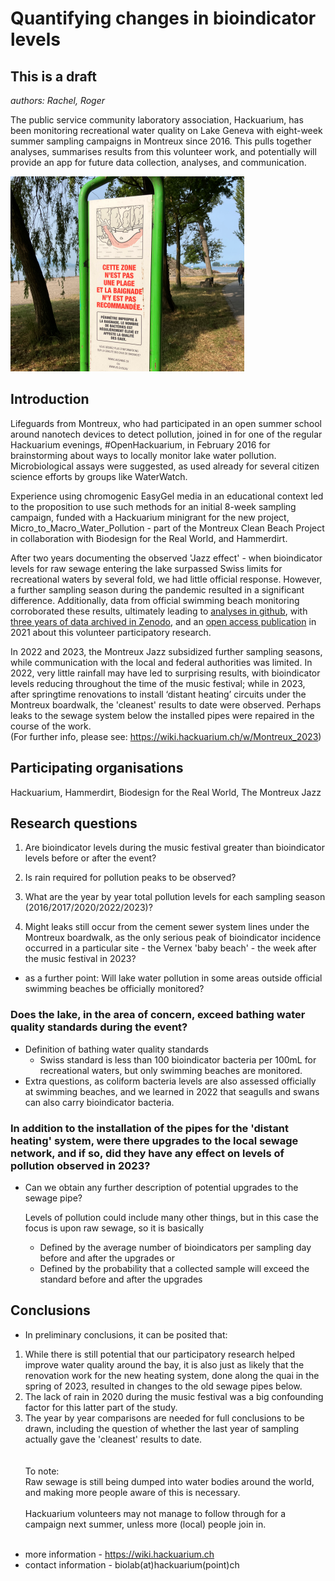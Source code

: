# Quantifying changes in bioindicator levels

## This is a draft



_authors: Rachel, Roger_



The public service community laboratory association, Hackuarium, has been monitoring recreational water quality on Lake Geneva with eight-week summer sampling campaigns in Montreux since 2016. This pulls together analyses, summarises results from this volunteer work, and potentially will provide an app for future data collection, analyses, and communication.

![cropbeachsign](resources/github_image_intro_smaller.png)

## Introduction

Lifeguards from Montreux, who had participated in an open summer school around nanotech devices to detect pollution, joined in for one of the regular Hackuarium evenings, #OpenHackuarium, in February 2016 for brainstorming about ways to locally monitor lake water pollution.  Microbiological assays were suggested, as used already for several citizen science efforts by groups like WaterWatch. 

Experience using chromogenic EasyGel media in an educational context led to the proposition to use such methods for an initial 8-week sampling campaign, funded with a Hackuarium minigrant for the new project, Micro_to_Macro_Water_Pollution - part of the Montreux Clean Beach Project in collaboration with Biodesign for the Real World, and Hammerdirt.  

After two years documenting the observed 'Jazz effect' - when bioindicator levels for raw sewage entering the lake surpassed Swiss limits for recreational waters by several fold, we had little official response.  However, a further sampling season during the pandemic resulted in a significant difference. Additionally, data from official swimming beach monitoring corroborated these results, ultimately leading to [analyses in github](https://github.com/Hackuarium/montreux-water-quality), with [three years of data archived in Zenodo](https://zenodo.org/records/5094576), and an [open access publication](https://doi.org/10.1002/2688-8319.12094) in 2021 about this volunteer participatory research. 

In 2022 and 2023, the Montreux Jazz subsidized further sampling seasons, while communication with the local and federal authorities was limited. In 2022, very little rainfall may have led to surprising results, with bioindicator levels reducing throughout the time of the music festival; while in 2023, after springtime renovations to install ‘distant heating’ circuits under the Montreux boardwalk, the 'cleanest' results to date were observed.  Perhaps leaks to the sewage system below the installed pipes were repaired in the course of the work.   
(For further info, please see: https://wiki.hackuarium.ch/w/Montreux_2023)



## Participating organisations

Hackuarium, Hammerdirt, Biodesign for the Real World, The Montreux Jazz 


## Research questions

1) Are bioindicator levels during the music festival greater than bioindicator levels before or after the event?

2) Is rain required for pollution peaks to be observed?

3) What are the year by year total pollution levels for each sampling season (2016/2017/2020/2022/2023)?  

3) Might leaks still occur from the cement sewer system lines under the Montreux boardwalk, as the only serious peak of bioindicator incidence occurred in a particular site - the Vernex 'baby beach' - the week after the music festival in 2023?

- as a further point: Will lake water pollution in some areas outside official swimming beaches be officially monitored?


### Does the lake, in the area of concern, exceed bathing water quality standards during the event?

* Definition of bathing water quality standards
  - Swiss standard is less than 100 bioindicator bacteria per 100mL for recreational waters, but only swimming beaches are monitored.
* Extra questions, as coliform bacteria levels are also assessed officially at swimming beaches, and we learned in 2022 that seagulls and swans can also carry bioindicator bacteria.


### In addition to the installation of the pipes for the 'distant heating' system, were there upgrades to the local sewage network, and if so, did they have any effect on levels of pollution observed in 2023?

* Can we obtain any further description of potential upgrades to the sewage pipe?
  
  Levels of pollution could include many other things, but in this case the focus is upon raw sewage, so it is basically
  * Defined by the average number of bioindicators per sampling day before and after the upgrades  or 
  * Defined by the probability that a collected sample will exceed the standard before and after the upgrades
    

## Conclusions

* In preliminary conclusions, it can be posited that: 
1) While there is still potential that our participatory research helped improve water quality around the bay, it is also just as likely that the renovation work for the new heating system, done along the quai in the spring of 2023, resulted in changes to the old sewage pipes below.
2) The lack of rain in 2020 during the music festival was a big confounding factor for this latter part of the study.
3) The year by year comparisons are needed for full conclusions to be drawn, including the question of whether the last year of sampling actually gave the 'cleanest' results to date.
<br>  </br>
<br>To note: </br>
   Raw sewage is still being dumped into water bodies around the world, and making more people aware of this is necessary.<br>  </br>
   Hackuarium volunteers may not manage to follow through for a campaign next summer, unless more (local) people join in.
  <br>  </br>
* more information  - https://wiki.hackuarium.ch
* contact information  - biolab(at)hackuarium(point)ch

